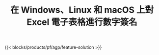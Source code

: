 ﻿---
title: 在 Windows、Linux 和 macOS 上對 Excel 電子表格進行數字簽名 
weight: 7730
url: /zh-hant/signature
description: 用於管理 XLS、XLSX 和 ODS 文件上的圖像和文本簽名的免費應用程序和 API
---
{{< blocks/products/pf/agp/feature-solution >}} 


